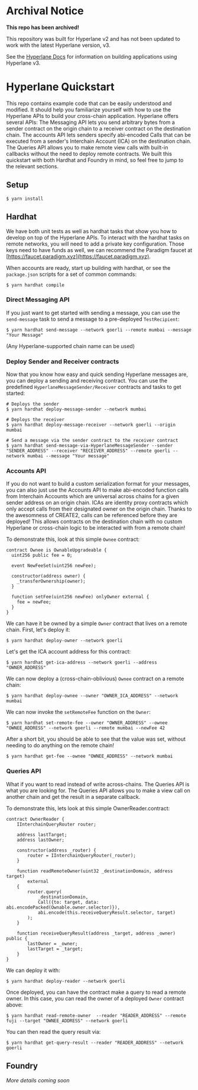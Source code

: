# Archival Notice

**This repo has been archived!**

This repository was built for Hyperlane v2 and has not been updated to work with the latest Hyperlane version, v3.

See the [Hyperlane Docs](https://docs.hyperlane.xyz) for information on building applications using Hyperlane v3.

# Hyperlane Quickstart

This repo contains example code that can be easily understood and modified. It should help you familiarize yourself with how to use the Hyperlane APIs to build your cross-chain application. Hyperlane offers several APIs: The Messaging API lets you send arbitrary bytes from a sender contract on the origin chain to a receiver contract on the destination chain. The accounts API lets senders specify abi-encoded Calls that can be executed from a sender's Interchain Account (ICA) on the destination chain. The Queries API allows you to make remote view calls with built-in callbacks without the need to deploy remote contracts. We built this quickstart with both Hardhat and Foundry in mind, so feel free to jump to the relevant sections.

## Setup

```shell
$ yarn install
```

## Hardhat

We have both unit tests as well as hardhat tasks that show you how to develop on top of the Hyperlane APIs. To interact with the hardhat tasks on remote networks, you will need to add a private key configuration. Those keys need to have funds as well, we can recommend the Paradigm faucet at [https://faucet.paradigm.xyz](https://faucet.paradigm.xyz).

When accounts are ready, start up building with hardhat, or see the `package.json` scripts for a set of common commands:

```shell
$ yarn hardhat compile
```

### Direct Messaging API

If you just want to get started with sending a message, you can use the `send-message` task to send a message to a pre-deployed `TestRecipient`:

```shell
$ yarn hardhat send-message --network goerli --remote mumbai --message "Your Message"
```

(Any Hyperlane-supported chain name can be used)

### Deploy Sender and Receiver contracts

Now that you know how easy and quick sending Hyperlane messages are, you can deploy a sending and receiving contract. You can use the predefined `HyperlaneMessageSender/Receiver` contracts and tasks to get started:

```shell
# Deploys the sender
$ yarn hardhat deploy-message-sender --network mumbai

# Deploys the receiver
$ yarn hardhat deploy-message-receiver --network goerli --origin mumbai

# Send a message via the sender contract to the receiver contract
$ yarn hardhat send-message-via-HyperlaneMessageSender --sender "SENDER_ADDRESS" --receiver "RECEIVER_ADDRESS" --remote goerli --network mumbai --message "Your message"
```

### Accounts API

If you do not want to build a custom serialization format for your messages, you can also just use the Accounts API to make abi-encoded function calls from Interchain Accounts which are universal across chains for a given sender address on an origin chain. ICAs are identity proxy contracts which only accept calls from their designated owner on the origin chain. Thanks to the awesomness of CREATE2, calls can be referenced before they are deployed! This allows contracts on the destination chain with no custom Hyperlane or cross-chain logic to be interacted with from a remote chain!

To demonstrate this, look at this simple `Ownee` contract:

```solidity
contract Ownee is OwnableUpgradeable {
  uint256 public fee = 0;

  event NewFeeSet(uint256 newFee);
  
  constructor(address owner) {
    _transferOwnership(owner);
  }

  function setFee(uint256 newFee) onlyOwner external {
    fee = newFee;
  }
}
```

We can have it be owned by a simple `Owner` contract that lives on a remote chain. First, let's deploy it:

```shell
$ yarn hardhat deploy-owner --network goerli
```

Let's get the ICA account address for this contract:


```shell
$ yarn hardhat get-ica-address --network goerli --address "OWNER_ADDRESS"
```

We can now deploy a (cross-chain-oblivious) `Ownee` contract on a remote chain:

```shell
$ yarn hardhat deploy-ownee --owner "OWNER_ICA_ADDRESS" --network mumbai
```

We can now invoke the `setRemoteFee` function on the `Owner`:

```shell
$ yarn hardhat set-remote-fee --owner "OWNER_ADDRESS" --ownee "OWNEE_ADDRESS" --network goerli --remote mumbai --newFee 42
```

After a short bit, you should be able to see that the value was set, without needing to do anything on the remote chain!

```shell
$ yarn hardhat get-fee --ownee "OWNEE_ADDRESS" --network mumbai
```

### Queries API

What if you want to read instead of write across-chains. The Queries API is what you are looking for. The Queries API allows you to make a view call on another chain and get the result in a separate callback.

To demonstrate this, lets look at this simple OwnerReader.contract:

```solidity
contract OwnerReader {
    IInterchainQueryRouter router;

    address lastTarget;
    address lastOwner;

    constructor(address _router) {
        router = IInterchainQueryRouter(_router);
    }

    function readRemoteOwner(uint32 _destinationDomain, address target)
        external
    {
        router.query(
            _destinationDomain,
            Call({to: target, data: abi.encodePacked(Ownable.owner.selector)}),
            abi.encode(this.receiveQueryResult.selector, target)
        );
    }

    function receiveQueryResult(address _target, address _owner) public {
        lastOwner = _owner;
        lastTarget = _target;
    }
}
```

We can deploy it with:

```shell
$ yarn hardhat deploy-reader --network goerli
```

Once deployed, you can have the contract make a query to read a remote owner. In this case, you can read the owner of a deployed `Owner` contract above:

```shell
$ yarn hardhat read-remote-owner  --reader "READER_ADDRESS" --remote fuji --target "OWNEE_ADDRESS" --network goerli
```

You can then read the query result via:

```shell
$ yarn hardhat get-query-result --reader "READER_ADDRESS" --network goerli
```


## Foundry

_More details coming soon_

